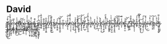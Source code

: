 # David

Ṣ̵̛̭̫̦̞̺̯͉́̀͊̓͠ỏ̶͎̟̟̹̼̜̂̔́̽̇͋m̴̞̞̟̳̟̦̓̔͆ē̵̘̮̮͔̖͉̈́̉̉ͅợ̴̘̦͌̀ṋ̵͓͙́͐͝ȩ̴͕̪͕̻͑̇͜ ̶̞͖̼͉̩͇̎̌̔͛̓̂ẅ̵̝͙̾̇̚ḣ̴̯̮̫͕͗̋̐o̷͚͖̔̇͂͊ ̶̱̹̖̮̟̫͓͕̈́d̵̻̈́͑̇̐̚͝o̷̻̠̮̱͂͂͋̀͋̐̀ȩ̶̲͎͖̘̼̋͒̅͂̕s̸͇͚̲̻̖̟̝̻̿̓͋n̸̢̜̺͋̓̑́̊͘͝'̴̙̦͓͉̩̝̗̄͋͗̀̾͜ţ̸͔̱̥̘̼̠̯̔̉̓̃̆ ̸̗̒ͅk̸͇̹̺̖͛̂ṅ̶̰̗͚̗̬̰́̒͠͝͝ǫ̷̨̥̻̫̘̺̯̎̋̓̈w̶̼̩͎̾͆ͅ ̵̡̆͑w̸̢̲͕̝͉̍̌̾̄̇̇̅͝ḧ̷̤̩̝̣̤̦̙̦́̏̽͛́̑̑̕ä̶̯͔̫̣̪͜t̸̨̻̞͕̥̖͓̫̏̉̽̔ ̵̩̲̱̠̐̽͂̍̈́͝h̴͇͔̮̫̳͈̱̗̑̆͊͝e̸̛͓̥̝̭̮̭̊̌̏̐̉͊͝'̶̢̝̲̜͑̑͜ͅs̶̢̽̆̈́̎͝ ̷̘̬̰̏̉ḑ̴̩͎̞̟̟̪̊̌̓́̅̌̈́̚ớ̶̛̮͚́̈́̌̀ì̷̤ṉ̷̯̤͍̑̐̊͜g̷̠̠̏̀̇́͒̈͜ͅͅ ̷͙̎̒̈́̀h̸̬̼̘͓̟̹͓̓́̀͘̕͜a̵̡͈͕͕̪̩̲̅̉̇l̶̨̡̰̼͗̈́͊̽̏̋f̷̛͉̀͐̑ ̵̧͎̖̟͓͈̝̆t̷͓̦̠̼̲̬͔̎̽h̶̨̬̻͔̫͙̜̺͊́̈́̓͛̚e̸͈͇͉̯̝͍͍̲̓͆͊̀͘ ̸̧̫̀́̽̈̀͘͝͠t̶̨̛̍́́͋͘į̸̟͉̱̞̉̐͐̀͝m̵̛̱͔̗̅̉̊͗̿̕e̷͇̳̹͍̹̺̎̉̍͝͝.̴̢̺̏͐̒ ̸̹͈̳̠͕̤͂
̶̛̛͙̙̥͈͖̒̃
̴̩̯̈́͒͌͒̑I̶̭̗͂̕'̶̺̮͊̓̂v̶̨͓̯̙͕̠̉̐ͅe̴̻̥͌̊̋̒̒͘͠͝ ̷̥̜̬̊̄̽͗͋̆̽͆h̵͚͉͔̺͍̬̝̓͜͠ę̸͇̬̣̝̖̯̀̾͐͒͐͘͠a̵̼̬̬͎͂͐͐͑̂͒͜͜ŗ̴̞̊ḍ̶̆͑͒̾̕͘͝ ̸͎̩̦̬̙͆h̸̻̫͓̞̦͐̄̑̐́͝ë̶̲́̈́̆͛̚̕͘'̴̧͇̟͓̝͉͚͈̓͛̒̐̊̿̕s̵͓̜̜̤̪̪͓͂ ̵̱̺̖̹̼̩̿͛͂͋͝ͅa̶̡̢̬̝̜͇̺̾̓̓̀̃͜ĺ̷̰͙͎̭̘̥̑̾s̸̢̤͇̞̝̾͋̓̍͒́͝o̶͍͍̖͐ ̸̱͍̻̤̓͜k̴̢̡͛̓̈̀͘̚͝͝i̶̪͙̯͑̽̒͂̒͜n̶̳̒̈́̓̓̊̈̔͝d̸͉̭̪̋̒́͗̕̚á̸̛̹̜̥͔̀ ̷̗̑̾́̐͛̆̚c̴̮̗̖̤̰̱̍̂͒̌̚ͅh̷͇̭̩̹͍̻͒̋̋i̶̢͎̫͙̩͙͗́͛̿̅l̵͎̺͇̺̰̽̎̊l̴̢͍̪̹̯̳̠͂̃ͅ.̶̢̧̛̛͔̺̝͕͈͓̈́̂́̉̍ ̴̖̯̞̺̙̝̄͝
